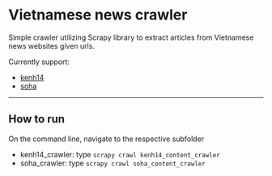 # Vietnamese news crawler
Simple crawler utilizing Scrapy library to extract articles from Vietnamese news websites given urls. 

Currently support:
* [kenh14](https://kenh14.vn/)
* [soha](https://soha.vn/)
---
## How to run
On the command line, navigate to the respective subfolder

* kenh14_crawler: type `scrapy crawl kenh14_content_crawler`
* soha_crawler: type `scrapy crawl soha_content_crawler`
